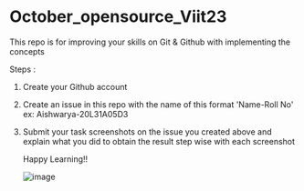 # October_opensource_Viit23
This repo is for improving your skills on Git &amp; Github with implementing the concepts

Steps :
1) Create your Github account
2) Create an issue in this repo with the name of this format 'Name-Roll No'
   ex: Aishwarya-20L31A05D3
3) Submit your task screenshots on the issue you created above and explain what you did to obtain the result step wise with each screenshot

   Happy Learning!!

   ![image](https://github.com/sujithkumar27/October_opensource_Viit23/assets/116999336/c9eea095-93ce-4617-98e6-e1d7782c5513)
